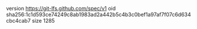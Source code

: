 version https://git-lfs.github.com/spec/v1
oid sha256:1c1d593ce74249c8ab1983ad2a442b5c4b3c0bef1a97af7f07c6d634cbc4cab7
size 1285
